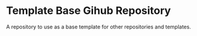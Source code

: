 # Template Base Gihub Repository

A repository to use as a base template for other repositories and templates.
